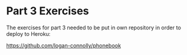 # Part 3 Exercises

The exercises for part 3 needed to be put in own repository in order to deploy to Heroku:

https://github.com/logan-connolly/phonebook

